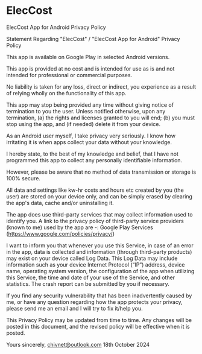 # ElecCost
ElecCost App for Android Privacy Policy

Statement Regarding "ElecCost" / "ElecCost App for Android" Privacy Policy

This app is available on Google Play in selected Android versions.

This app is provided at no cost and is intended for use as is and not intended for professional or commercial purposes. 

No liability is taken for any loss, direct or indirect, you experience as a result of relying wholly on the functionality of this app.

This app may stop being provided any time without giving notice of termination to you the user. Unless notified otherwise, upon any termination, (a) the rights and licenses granted to you will end; (b) you must stop using the app, and (if needed) delete it from your device.

As an Android user myself, I take privacy very seriously. I know how irritating it is when apps collect your data without your knowledge.

I hereby state, to the best of my knowledge and belief, that I have not programmed this app to collect any personally identifiable information. 

However, please be aware that no method of data transmission or storage is 100% secure.

All data and settings like kw-hr costs and hours etc created by you (the user) are stored on your device only, and can be simply erased by clearing the app's data, cache and/or uninstalling it.

The app does use third-party services that may collect information used to identify you. A link to the privacy policy of third-party service providers (known to me) used by the app are -: Google Play Services (https://www.google.com/policies/privacy/)

I want to inform you that whenever you use this Service, in case of an error in the app, data is collected and information (through third-party products) may exist on your device called Log Data. This Log Data may include information such as your device Internet Protocol (“IP”) address, device name, operating system version, the configuration of the app when utilizing this Service, the time and date of your use of the Service, and other statistics. The crash report can be submitted by you if necessary.

If you find any security vulnerability that has been inadvertently caused by me, or have any question regarding how the app protects your privacy, please send me an email and I will try to fix it/help you.

This Privacy Policy may be updated from time to time. Any changes will be posted in this document, and the revised policy will be effective when it is posted.

Yours sincerely, chivnet@outlook.com 18th October 2024
